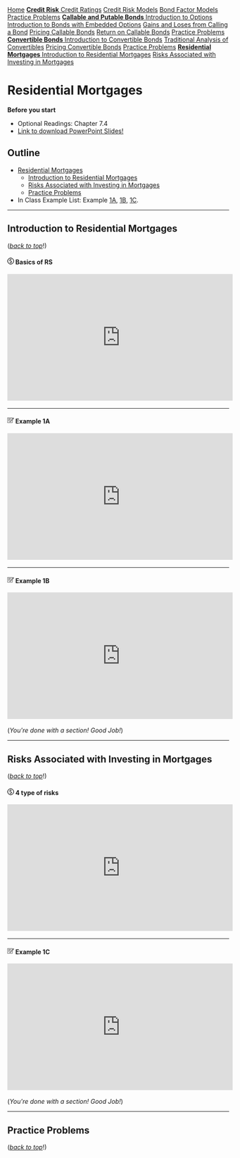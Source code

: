 <div class="sidebar">
  <a href="readme.html" class="module"><i class="fa fa-fw fa-home"></i> Home</a>
  <a> </a>   
  <a href="credit_risk.html" class="module"><strong>Credit Risk</strong>  
  <a href="credit_risk.html#credit-ratings">Credit Ratings</a>    
  <a href="credit_risk.html#credit-risk-models">Credit Risk Models</a>
  <a href="credit_risk.html#bond-factor-models">Bond Factor Models</a>
  <a href="credit_risk.html#practice-problems">Practice Problems</a> 
  <a> </a>       
  <a href="call_put_option.html" class="module"><strong>Callable and Putable Bonds</strong>
  <a href="call_put_option.html#introduction-to-options">Introduction to Options</a>    
  <a href="call_put_option.html#introduction-to-bonds-with-embedded-options">Introduction to Bonds with Embedded Options</a> 
  <a href="call_put_option.html#gains-and-loses-from-calling-a-bond">Gains and Loses from Calling a Bond</a> 
  <a href="call_put_option.html#pricing-callable-bonds">Pricing Callable Bonds</a> 
  <a href="call_put_option.html#return-on-callable-bonds">Return on Callable Bonds</a> 
  <a href="call_put_option.html#practice-problems">Practice Problems</a>
  <a> </a>     
  <a href="convertible_bonds.html" class="module"><strong>Convertible Bonds</strong>
  <a href="convertible_bonds.html#introduction-to-convertible-bonds">Introduction to Convertible Bonds</a> 
  <a href="convertible_bonds.html#traditional-analysis-of-convertibles">Traditional Analysis of Convertibles</a> 
  <a href="convertible_bonds.html#pricing-convertible-bonds">Pricing Convertible Bonds</a> 
  <a href="convertible_bonds.html#practice-problems">Practice Problems</a> 
  <a> </a>
  <a href="mortgage.html" class="active"><strong>Residential Mortgages</strong>
  <a href="mortgage.html#introduction-to-residential-mortgages">Introduction to Residential Mortgages</a> 
  <a href="mortgage.html#risks-associated-with-investing-in-mortgages">Risks Associated with Investing in Mortgages</a> 
  <a> </a>      
<link rel="stylesheet" type="text/css" href="./sidebar.css">
<link rel="stylesheet" href="https://cdnjs.cloudflare.com/ajax/libs/font-awesome/4.7.0/css/font-awesome.min.css">      
</div>

<div class="main">



# Residential Mortgages

**Before you start**
- Optional Readings: Chapter 7.4
- <a href="./pdf/mortgage.pdf" target="_blank">Link to download PowerPoint Slides!</a>


## Outline

- [Residential Mortgages](#residential-mortgages)  
  - [Introduction to Residential Mortgages](#introduction-to-residential-mortgages)  
  - [Risks Associated with Investing in Mortgages](#risks-associated-with-investing-in-mortgages)  
  - [Practice Problems](#practice-problems) 
- In Class Example List: Example [1A](#example-1a), [1B](#example-1b), [1C](#example-1c).
---



## Introduction to Residential Mortgages

([*back to top*](#residential-mortgages)!)

#### ![](./pic/dollarnew15.png) Basics of RS

<iframe title="Intro to Residential Mortgages" width="512" height="288" allowTransparency="true" mozallowfullscreen webkitallowfullscreen allowfullscreen style="background-color:transparent;" frameBorder="0" src="https://app.vidgrid.com/embed/27jUidmLcrdr"></iframe>
  
---

<a id='example-1a'></a>

#### ![](./pic/note1515.png) Example 1A

<iframe title="Example 1A - Residential Mortgages" width="512" height="288" allowTransparency="true" mozallowfullscreen webkitallowfullscreen allowfullscreen style="background-color:transparent;" frameBorder="0" src="https://app.vidgrid.com/embed/pCk7aXcwMg9U"></iframe>
  
---

<a id='example-1b'></a>

#### ![](./pic/note1515.png) Example 1B

<iframe title="Example 1B - Residential Mortgages" width="512" height="288" allowTransparency="true" mozallowfullscreen webkitallowfullscreen allowfullscreen style="background-color:transparent;" frameBorder="0" src="https://app.vidgrid.com/embed/mo4VjTtGSRlW"></iframe>


(*You're done with a section! Good Job!*)

---

## Risks Associated with Investing in Mortgages

([*back to top*](#residential-mortgages)!)

#### ![](./pic/dollarnew15.png) 4 type of risks

<iframe title="Risks Associated with Mortgages" width="512" height="288" allowTransparency="true" mozallowfullscreen webkitallowfullscreen allowfullscreen style="background-color:transparent;" frameBorder="0" src="https://app.vidgrid.com/embed/IGo9ca7z0Ezu"></iframe>
  
---

<a id='example-1c'></a>

#### ![](./pic/note1515.png) Example 1C

<iframe title="Example 1C - Refinance" width="512" height="288" allowTransparency="true" mozallowfullscreen webkitallowfullscreen allowfullscreen style="background-color:transparent;" frameBorder="0" src="https://app.vidgrid.com/embed/8vaq4HRA5LL9"></iframe>


(*You're done with a section! Good Job!*)

---

## Practice Problems

([*back to top*](#convertible-bonds)!)

</div>

